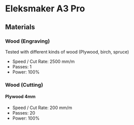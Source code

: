 # Eleksmaker A3 Pro

## Materials

### Wood (Engraving)

Tested with different kinds of wood (Plywood, birch, spruce)

- Speed / Cut Rate: 2500 mm/m
- Passes: 1
- Power: 100%

### Wood (Cutting)

#### Plywood 4mm

- Speed / Cut Rate: 200 mm/m
- Passes: 20
- Power: 100%
